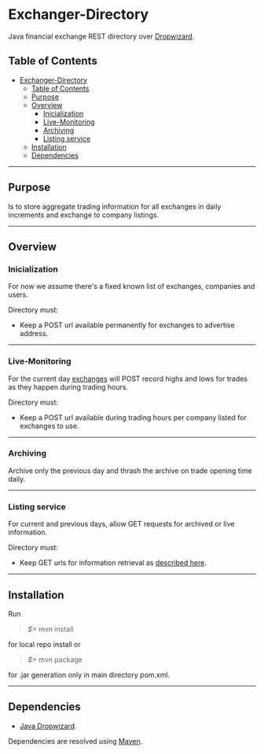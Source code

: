 # Exchanger-Directory

Java financial exchange REST directory over [Dropwizard](www.dropwizard.io).

## Table of Contents ##

- [Exchanger-Directory](#exchanger-directory)
    - [Table of Contents](#table-of-contents)
    - [Purpose](#purpose)
    - [Overview](#overview)
        - [Inicialization](#inicialization)
        - [Live-Monitoring](#live-monitoring)
        - [Archiving](#archiving)
        - [Listing service](#listing-service)
    - [Installation](#installation)
    - [Dependencies](#dependencies)

-----

## Purpose ##

Is to store aggregate trading information for all exchanges in daily increments and exchange to company listings.

-----

## Overview ##

### Inicialization ###

For now we assume there's a fixed known list of exchanges, companies and users.

Directory must:

- Keep a POST url available permanently for exchanges to advertise address.

-----

### Live-Monitoring ###

For the current day [exchanges](https://github.com/Seriyin/Exchanger-Server#live-monitoring) will POST record highs and lows for trades as they happen during trading hours.

Directory must:

- Keep a POST url available during trading hours per company listed for exchanges to use.

-----

### Archiving ###

Archive only the previous day and thrash the archive on trade opening time daily.

-----

### Listing service ###

For current and previous days, allow GET requests for archived or live information.

Directory must:

- Keep GET urls for information retrieval as [described here](https://github.com/Seriyin/Exchanger-Client#client---directory).

-----

## Installation ##
   
Run

>*$>* mvn install

for local repo install or 

>*$>* mvn package

for .jar generation only in main directory pom.xml.

-----

## Dependencies ##

- [Java Dropwizard](www.dropwizard.io).

Dependencies are resolved using [Maven](https://maven.apache.org/).
